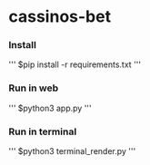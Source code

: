 # cassinos-bet

### Install
'''
$pip install -r requirements.txt
'''

### Run in web
'''
$python3 app.py
'''

### Run in terminal
'''
$python3 terminal_render.py
'''

